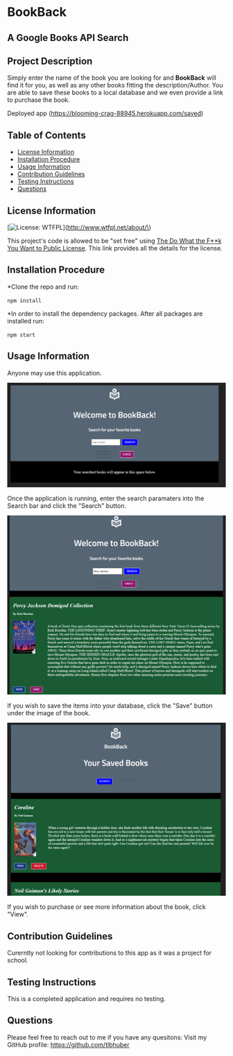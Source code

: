 # BookBack 

## A Google Books API Search



## Project Description
 Simply enter the name of the book you are looking for and **BookBack** will find it for you, as well as any other books fitting the description/Author.  You are able to save these books to a local database and we even provide a link to purchase the book.

 Deployed app (https://blooming-crag-88945.herokuapp.com/saved)

## Table of Contents
* [License Information](#License)
* [Installation Procedure](#Install)
* [Usage Information](#Usage)
* [Contribution Guidelines](#Contribution)
* [Testing Instructions](#Test)
* [Questions](#Questions)

## License Information
[![License: WTFPL](https://img.shields.io/badge/License-WTFPL-brightgreen.svg)](http://www.wtfpl.net/about/\) 

This project's code is allowed to be "set free" using [The Do What the F**k You Want to Public License](http://www.wtfpl.net/).  This link provides all the details for the license.

## Installation Procedure
 *Clone the repo and run: 
 
 `npm install`
 
 *In order to install the dependency packages.  After all packages are installed run: 
 
 `npm start`
 

## Usage Information
 Anyone may use this application.

 ![Splash Screen](https://github.com/tlbhuber/21--Google-Books-React-Search-BookBack/blob/main/client/public/img/Splash.PNG "Splash Screen")

 Once the application is running, enter the search paramaters into the Search bar and click the "Search" button. 
 
 ![Search Screen](https://github.com/tlbhuber/21--Google-Books-React-Search-BookBack/blob/main/client/public/img/Searched.PNG "Search Screen")

 If you wish to save the items into your database, click the "Save" button under the image of the book.  
 
 ![Saved Screen](https://github.com/tlbhuber/21--Google-Books-React-Search-BookBack/blob/main/client/public/img/Saved.PNG "Saved Screen")
 
 If you wish to purchase or see more information about the book, click "View".

## Contribution Guidelines
 Curerntly not looking for contributions to this app as it was a project for school.

## Testing Instructions
 This is a completed application and requires no testing.

## Questions
 
Please feel free to reach out to me if you have any quesitons: 
Visit my GitHub profile: https://github.com/tlbhuber
